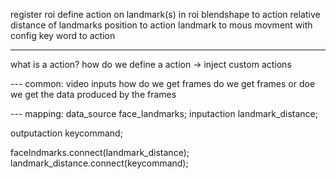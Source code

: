 register roi 
define action on landmark(s) in roi 
blendshape to action 
relative distance of landmarks position to action 
landmark to mous movment with config 
key word to action 


---
what is a action?
how do we define a action
-> inject custom actions

--- common:
video inputs 
how do we get frames 
do we get frames or doe we get the data produced by the frames

--- mapping:
data_source face_landmarks;
inputaction landmark_distance;

outputaction keycommand;

facelndmarks.connect(landmark_distance);
landmark_distance.connect(keycommand);
